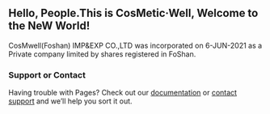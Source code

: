 ## Hello, People.This is CosMetic·Well, Welcome to the NeW World!

CosMwell(Foshan) IMP&EXP CO.,LTD was incorporated on 6-JUN-2021 as a Private company limited by shares registered in FoShan.


### Support or Contact

Having trouble with Pages? Check out our [documentation](https://cosmwell.com/) or [contact support](i@cosmwell.com) and we’ll help you sort it out.
